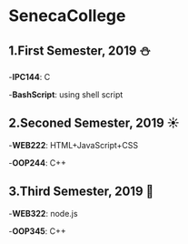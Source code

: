 # SenecaCollege
 
## 1.First Semester, 2019 :snowman:
  
  -**IPC144**: C
  
  -**BashScript**: using shell script

## 2.Seconed Semester, 2019 :sunny:
  
  -**WEB222**: HTML+JavaScript+CSS
  
  -**OOP244**: C++

## 3.Third Semester, 2019 :maple_leaf:
  
  -**WEB322**: node.js
  
  -**OOP345**: C++
